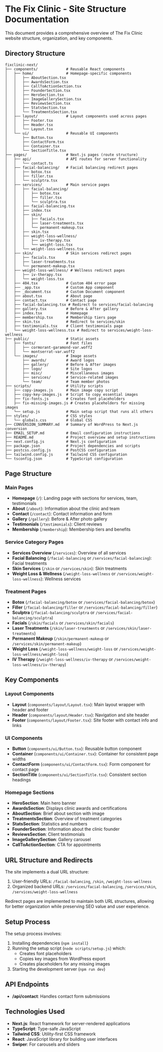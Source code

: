 # The Fix Clinic - Site Structure Documentation

This document provides a comprehensive overview of The Fix Clinic website structure, organization, and key components.

## Directory Structure

```
fixclinic-next/
├── components/             # Reusable React components
│   ├── home/               # Homepage-specific components
│   │   ├── AboutSection.tsx
│   │   ├── AwardsSection.tsx
│   │   ├── CallToActionSection.tsx
│   │   ├── FounderSection.tsx
│   │   ├── HeroSection.tsx
│   │   ├── ImageGallerySection.tsx
│   │   ├── ReviewsSection.tsx
│   │   ├── StatsSection.tsx
│   │   └── TreatmentsSection.tsx
│   ├── layout/             # Layout components used across pages
│   │   ├── Footer.tsx
│   │   ├── Header.tsx
│   │   └── Layout.tsx
│   └── ui/                 # Reusable UI components
│       ├── Button.tsx
│       ├── ContactForm.tsx
│       ├── Container.tsx
│       └── SectionTitle.tsx
├── pages/                  # Next.js pages (route structure)
│   ├── api/                # API routes for server functionality
│   │   └── contact.ts
│   ├── facial-balancing/   # Facial balancing redirect pages
│   │   ├── botox.tsx
│   │   ├── filler.tsx
│   │   └── sculptra.tsx
│   ├── services/           # Main service pages
│   │   ├── facial-balancing/
│   │   │   ├── botox.tsx
│   │   │   ├── filler.tsx
│   │   │   └── sculptra.tsx
│   │   ├── facial-balancing.tsx
│   │   ├── index.tsx
│   │   ├── skin/
│   │   │   ├── facials.tsx
│   │   │   ├── laser-treatments.tsx
│   │   │   └── permanent-makeup.tsx
│   │   ├── skin.tsx
│   │   ├── weight-loss-wellness/
│   │   │   ├── iv-therapy.tsx
│   │   │   └── weight-loss.tsx
│   │   └── weight-loss-wellness.tsx
│   ├── skin/               # Skin services redirect pages
│   │   ├── facials.tsx
│   │   ├── laser-treatments.tsx
│   │   └── permanent-makeup.tsx
│   ├── weight-loss-wellness/ # Wellness redirect pages
│   │   ├── iv-therapy.tsx
│   │   └── weight-loss.tsx
│   ├── 404.tsx             # Custom 404 error page
│   ├── _app.tsx            # Custom App component
│   ├── _document.tsx       # Custom Document component
│   ├── about.tsx           # About page
│   ├── contact.tsx         # Contact page
│   ├── facial-balancing.tsx # Redirect to services/facial-balancing
│   ├── gallery.tsx         # Before & After gallery
│   ├── index.tsx           # Homepage
│   ├── membership.tsx      # Membership tiers page
│   ├── skin.tsx            # Redirect to services/skin
│   ├── testimonials.tsx    # Client testimonials page
│   └── weight-loss-wellness.tsx # Redirect to services/weight-loss-wellness
├── public/                 # Static assets
│   ├── fonts/              # Font files
│   │   ├── cormorant-garamond-var.woff2
│   │   └── montserrat-var.woff2
│   └── images/             # Image assets
│       ├── awards/         # Award logos
│       ├── gallery/        # Before & After images
│       ├── logo/           # Site logos
│       ├── misc/           # Miscellaneous images
│       ├── services/       # Service-related images
│       └── team/           # Team member photos
├── scripts/                # Utility scripts
│   ├── copy-images.js      # Main image copy script
│   ├── copy-key-images.js  # Script to copy essential images
│   ├── fix-fonts.js        # Creates font placeholders
│   ├── fix-missing-images.js # Creates placeholders for missing images
│   └── setup.js            # Main setup script that runs all others
├── styles/                 # CSS styles
│   └── globals.css         # Global CSS
├── CONVERSION_SUMMARY.md   # Summary of WordPress to Next.js conversion
├── EMAIL_SETUP.md          # Email configuration instructions
├── README.md               # Project overview and setup instructions
├── next.config.js          # Next.js configuration
├── package.json            # Project dependencies and scripts
├── postcss.config.js       # PostCSS configuration
├── tailwind.config.js      # Tailwind CSS configuration
└── tsconfig.json           # TypeScript configuration
```

## Page Structure

### Main Pages
- **Homepage** (`/`): Landing page with sections for services, team, testimonials
- **About** (`/about`): Information about the clinic and team
- **Contact** (`/contact`): Contact information and form
- **Gallery** (`/gallery`): Before & After photo gallery
- **Testimonials** (`/testimonials`): Client reviews
- **Membership** (`/membership`): Membership tiers and benefits

### Service Category Pages
- **Services Overview** (`/services`): Overview of all services
- **Facial Balancing** (`/facial-balancing` or `/services/facial-balancing`): Facial treatments
- **Skin Services** (`/skin` or `/services/skin`): Skin treatments
- **Weight Loss & Wellness** (`/weight-loss-wellness` or `/services/weight-loss-wellness`): Wellness services

### Treatment Pages
- **Botox** (`/facial-balancing/botox` or `/services/facial-balancing/botox`)
- **Filler** (`/facial-balancing/filler` or `/services/facial-balancing/filler`)
- **Sculptra** (`/facial-balancing/sculptra` or `/services/facial-balancing/sculptra`)
- **Facials** (`/skin/facials` or `/services/skin/facials`)
- **Laser Treatments** (`/skin/laser-treatments` or `/services/skin/laser-treatments`)
- **Permanent Makeup** (`/skin/permanent-makeup` or `/services/skin/permanent-makeup`)
- **Weight Loss** (`/weight-loss-wellness/weight-loss` or `/services/weight-loss-wellness/weight-loss`)
- **IV Therapy** (`/weight-loss-wellness/iv-therapy` or `/services/weight-loss-wellness/iv-therapy`)

## Key Components

### Layout Components
- **Layout** (`components/layout/Layout.tsx`): Main layout wrapper with header and footer
- **Header** (`components/layout/Header.tsx`): Navigation and site header
- **Footer** (`components/layout/Footer.tsx`): Site footer with contact info and links

### UI Components
- **Button** (`components/ui/Button.tsx`): Reusable button component
- **Container** (`components/ui/Container.tsx`): Container for consistent page widths
- **ContactForm** (`components/ui/ContactForm.tsx`): Form component for contact page
- **SectionTitle** (`components/ui/SectionTitle.tsx`): Consistent section headings

### Homepage Sections
- **HeroSection**: Main hero banner
- **AwardsSection**: Displays clinic awards and certifications
- **AboutSection**: Brief about section with image
- **TreatmentsSection**: Overview of treatment categories
- **StatsSection**: Statistics and numbers
- **FounderSection**: Information about the clinic founder
- **ReviewsSection**: Client testimonials
- **ImageGallerySection**: Gallery carousel
- **CallToActionSection**: CTA for appointments

## URL Structure and Redirects

The site implements a dual URL structure:
1. User-friendly URLs: `/facial-balancing`, `/skin`, `/weight-loss-wellness`
2. Organized backend URLs: `/services/facial-balancing`, `/services/skin`, `/services/weight-loss-wellness`

Redirect pages are implemented to maintain both URL structures, allowing for better organization while preserving SEO value and user experience.

## Setup Process

The setup process involves:
1. Installing dependencies (`npm install`)
2. Running the setup script (`node scripts/setup.js`) which:
   - Creates font placeholders
   - Copies key images from WordPress export
   - Creates placeholders for any missing images
3. Starting the development server (`npm run dev`)

## API Endpoints

- **/api/contact**: Handles contact form submissions

## Technologies Used

- **Next.js**: React framework for server-rendered applications
- **TypeScript**: Type-safe JavaScript
- **Tailwind CSS**: Utility-first CSS framework
- **React**: JavaScript library for building user interfaces
- **Swiper**: For carousels and sliders